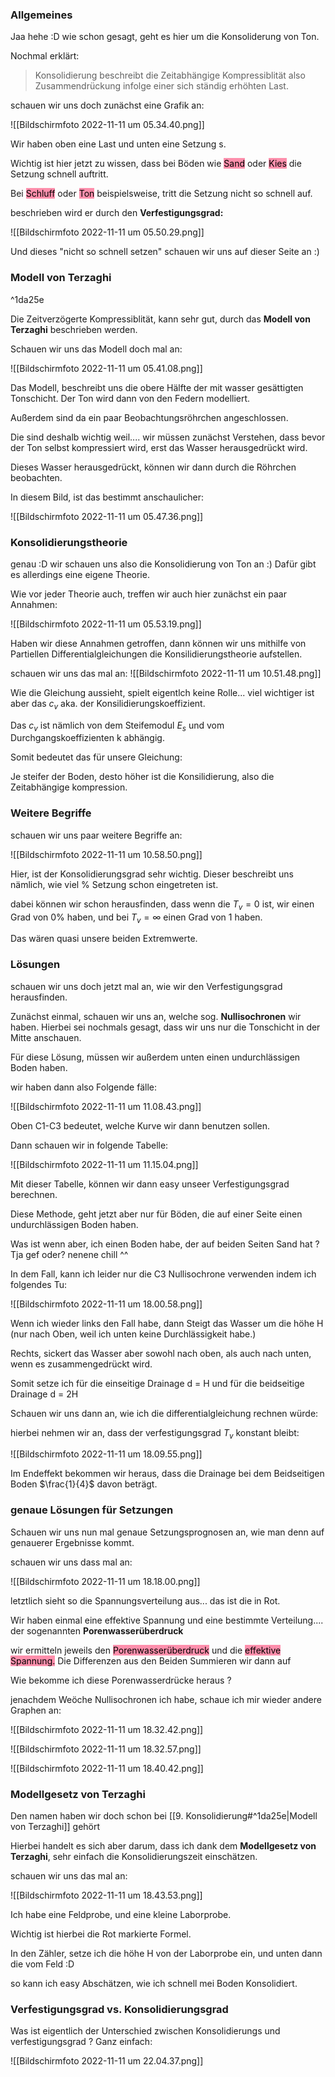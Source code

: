 ### Allgemeines
Jaa hehe :D wie schon gesagt, geht es hier um die Konsoliderung von Ton.

Nochmal erklärt:

>Konsolidierung beschreibt die Zeitabhängige Kompressiblität also Zusammendrückung infolge einer sich ständig erhöhten Last.

schauen wir uns doch zunächst eine Grafik an:

![[Bildschirm­foto 2022-11-11 um 05.34.40.png]]

Wir haben oben eine Last und unten eine Setzung s.

Wichtig ist hier jetzt zu wissen, dass bei Böden wie <mark style="background: #FF5582A6;">Sand</mark> oder <mark style="background: #FF5582A6;">Kies</mark> die Setzung schnell auftritt.

Bei <mark style="background: #FF5582A6;">Schluff</mark> oder <mark style="background: #FF5582A6;">Ton</mark> beispielsweise, tritt die Setzung nicht so schnell auf.

beschrieben wird er durch den **Verfestigungsgrad:**

![[Bildschirm­foto 2022-11-11 um 05.50.29.png]]

Und dieses "nicht so schnell setzen" schauen wir uns auf dieser Seite an :)

### Modell von Terzaghi

^1da25e

Die Zeitverzögerte Kompressiblität, kann sehr gut, durch das **Modell von Terzaghi** beschrieben werden.

Schauen wir uns das Modell doch mal an:

![[Bildschirm­foto 2022-11-11 um 05.41.08.png]]

Das Modell, beschreibt uns die obere Hälfte der mit wasser gesättigten Tonschicht. Der Ton wird dann von den Federn modelliert.

Außerdem sind da ein paar Beobachtungsröhrchen angeschlossen.

Die sind deshalb wichtig weil.... wir müssen zunächst Verstehen, dass bevor der Ton selbst kompressiert wird, erst das Wasser herausgedrückt wird. 

Dieses Wasser herausgedrückt, können wir dann durch die Röhrchen beobachten.

In diesem Bild, ist das bestimmt anschaulicher:

![[Bildschirm­foto 2022-11-11 um 05.47.36.png]]

### Konsolidierungstheorie
genau :D wir schauen uns also die Konsolidierung von Ton an :) Dafür gibt es allerdings eine eigene Theorie.

Wie vor jeder Theorie auch, treffen wir auch hier zunächst ein paar Annahmen:

![[Bildschirm­foto 2022-11-11 um 05.53.19.png]]

Haben wir diese Annahmen getroffen, dann können wir uns mithilfe von Partiellen Differentialgleichungen die Konsilidierungstheorie aufstellen.

schauen wir uns das mal an:
![[Bildschirm­foto 2022-11-11 um 10.51.48.png]]

Wie die Gleichung aussieht, spielt eigentlch keine Rolle... viel wichtiger ist aber das $c_v$ aka. der Konsilidierungskoeffizient.

Das $c_v$ ist nämlich von dem Steifemodul $E_s$ und vom Durchgangskoeffizienten k abhängig.

Somit bedeutet das für unsere Gleichung:

Je steifer der Boden, desto höher ist die Konsilidierung, also die Zeitabhängige kompression.

### Weitere Begriffe
schauen wir uns paar weitere Begriffe an:

![[Bildschirm­foto 2022-11-11 um 10.58.50.png]]

Hier, ist der Konsolidierungsgrad sehr wichtig. Dieser beschreibt uns nämlich, wie viel % Setzung schon eingetreten ist.

dabei können wir schon herausfinden, dass wenn die $T_v = 0$ ist, wir einen Grad von 0% haben, und bei $T_v = \infty$ einen Grad von 1 haben.

Das wären quasi unsere beiden Extremwerte.

### Lösungen
schauen wir uns doch jetzt mal an, wie wir den Verfestigungsgrad herausfinden.

Zunächst einmal, schauen wir uns an, welche sog. **Nullisochronen** wir haben. Hierbei sei nochmals gesagt, dass wir uns nur die Tonschicht in der Mitte anschauen.

Für diese Lösung, müssen wir außerdem unten einen undurchlässigen Boden haben.

wir haben dann also Folgende fälle:

![[Bildschirm­foto 2022-11-11 um 11.08.43.png]]

Oben C1-C3 bedeutet, welche Kurve wir dann benutzen sollen.

Dann schauen wir in folgende Tabelle:

![[Bildschirm­foto 2022-11-11 um 11.15.04.png]]

Mit dieser Tabelle, können wir dann easy unseer Verfestigungsgrad berechnen.

Diese Methode, geht jetzt aber nur für Böden, die auf einer Seite einen undurchlässigen Boden haben.

Was ist wenn aber, ich einen Boden habe, der auf beiden Seiten Sand hat ? Tja gef oder? nenene chill ^^

In dem Fall, kann ich leider nur die C3 Nullisochrone verwenden indem ich folgendes Tu:

![[Bildschirm­foto 2022-11-11 um 18.00.58.png]]

Wenn ich wieder links den Fall habe, dann Steigt das Wasser um die höhe H (nur nach Oben, weil ich unten keine Durchlässigkeit habe.)

Rechts, sickert das Wasser aber sowohl nach oben, als auch nach unten, wenn es zusammengedrückt wird.

Somit setze ich für die einseitige Drainage d = H und für die beidseitige Drainage d = 2H

Schauen wir uns dann an, wie ich die differentialgleichung rechnen würde:

hierbei nehmen wir an, dass der verfestigungsgrad $T_v$ konstant bleibt:

![[Bildschirm­foto 2022-11-11 um 18.09.55.png]]

Im Endeffekt bekommen wir heraus, dass die Drainage bei dem Beidseitigen Boden $\frac{1}{4}$ davon beträgt.

### genaue Lösungen für Setzungen

Schauen wir uns nun mal genaue Setzungsprognosen an, wie man denn auf genauerer Ergebnisse kommt.

schauen wir uns dass mal an:

![[Bildschirm­foto 2022-11-11 um 18.18.00.png]]

letztlich sieht so die Spannungsverteilung aus... das ist die in Rot.


Wir haben einmal eine effektive Spannung und eine bestimmte Verteilung.... der sogenannten **Porenwasserüberdruck**

wir ermitteln jeweils den <mark style="background: #FF5582A6;">Porenwasserüberdruck</mark> und die <mark style="background: #FF5582A6;">effektive Spannung.</mark> Die Differenzen aus den Beiden Summieren wir dann auf

Wie bekomme ich diese Porenwasserdrücke heraus ?

jenachdem Weöche Nullisochronen ich habe, schaue ich mir wieder andere Graphen an:

![[Bildschirm­foto 2022-11-11 um 18.32.42.png]]

![[Bildschirm­foto 2022-11-11 um 18.32.57.png]]

![[Bildschirm­foto 2022-11-11 um 18.40.42.png]]

### Modellgesetz von Terzaghi

Den namen haben wir doch schon bei [[9. Konsolidierung#^1da25e|Modell von Terzaghi]] gehört

Hierbei handelt es sich aber darum, dass ich dank dem **Modellgesetz von Terzaghi**, sehr einfach die Konsolidierungszeit einschätzen.

schauen wir uns das mal an:

![[Bildschirm­foto 2022-11-11 um 18.43.53.png]]

Ich habe eine Feldprobe, und eine kleine Laborprobe.

Wichtig ist hierbei die Rot markierte Formel.

In den Zähler, setze ich die höhe H von der Laborprobe ein, und unten dann die vom Feld :D

so kann ich easy Abschätzen, wie ich schnell mei Boden Konsolidiert.

### Verfestigungsgrad vs. Konsolidierungsgrad

Was ist eigentlich der Unterschied zwischen Konsolidierungs und verfestigungsgrad ? Ganz einfach:

![[Bildschirm­foto 2022-11-11 um 22.04.37.png]]